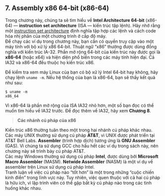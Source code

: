 ## 7. Assembly x86 64-bit (x86-64)

Trong chương này, chúng ta sẽ tìm hiểu về **Intel Architecture 64-bit** (x86-64) — **instruction set architecture** (ISA — kiến trúc tập lệnh). Hãy nhớ rằng một [instruction set architecture](../C5-Arch/index.html#_what_von_neumann_knew_computer_architecture) định nghĩa tập hợp các lệnh và cách code hóa nhị phân của một chương trình ở cấp độ máy.  
Để chạy các ví dụ trong chương này, bạn cần có quyền truy cập vào một máy tính với bộ xử lý x86 64-bit. Thuật ngữ “x86” thường được dùng đồng nghĩa với kiến trúc IA-32. Phần mở rộng 64-bit của kiến trúc này được gọi là **x86-64** (hoặc x64) và hiện diện phổ biến trong các máy tính hiện đại. Cả IA32 và x86-64 đều thuộc họ kiến trúc x86.

Để kiểm tra xem máy Linux của bạn có bộ xử lý Intel 64-bit hay không, hãy chạy lệnh `uname -m`. Nếu hệ thống của bạn là x86-64, bạn sẽ thấy kết quả như sau:

```
$ uname -m
x86_64
```

Vì x86-64 là phần mở rộng của ISA IA32 nhỏ hơn, một số bạn đọc có thể muốn tìm hiểu về IA32 trước. Để đọc thêm về IA32, hãy xem **Chương 8**.

> **Các nhánh cú pháp của x86**

Kiến trúc x86 thường tuân theo một trong hai nhánh cú pháp khác nhau.  
Các máy UNIX thường sử dụng cú pháp **AT&T**, vì UNIX được phát triển tại AT&T Bell Labs. **Assembler** (trình hợp dịch) tương ứng là **GNU Assembler** (GAS). Vì chúng ta sử dụng GCC cho hầu hết các ví dụ trong sách này, nên chương này sẽ trình bày cú pháp AT&T.  
Các máy Windows thường sử dụng cú pháp **Intel**, được dùng bởi **Microsoft Macro Assembler** (MASM). **Netwide Assembler** (NASM) là một ví dụ về assembler trên Linux sử dụng cú pháp Intel.  
Tranh luận về việc cú pháp nào “tốt hơn” là một trong những “cuộc chiến kinh điển” trong lĩnh vực này. Tuy nhiên, việc quen thuộc với cả hai cú pháp là hữu ích, vì lập trình viên có thể gặp bất kỳ cú pháp nào trong các tình huống khác nhau.
